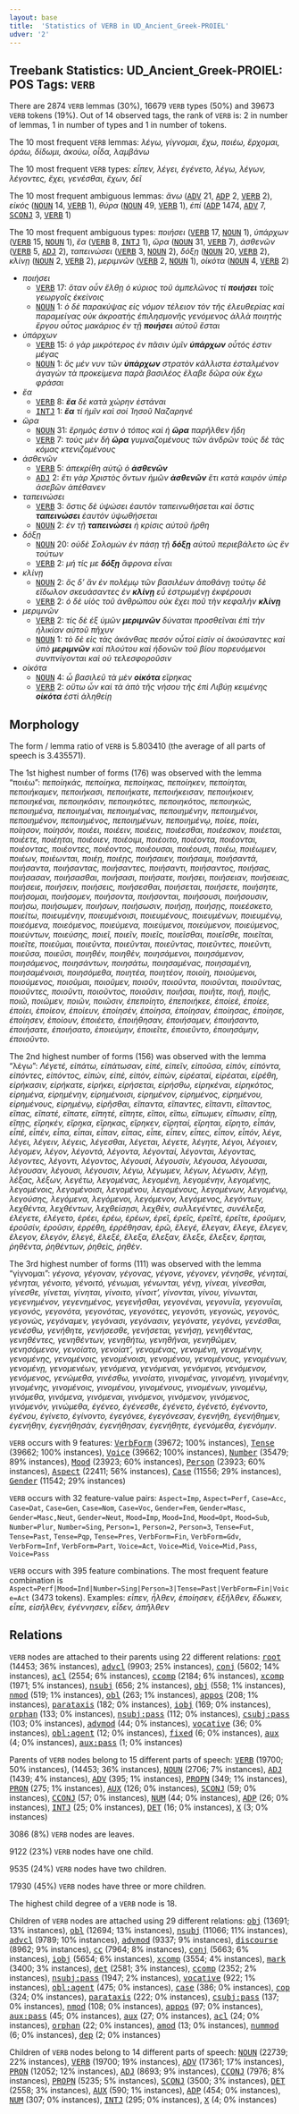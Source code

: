 ```yaml
---
layout: base
title:  'Statistics of VERB in UD_Ancient_Greek-PROIEL'
udver: '2'
---
```


## Treebank Statistics: UD_Ancient_Greek-PROIEL: POS Tags: `VERB`

There are 2874 `VERB` lemmas (30%), 16679 `VERB` types (50%) and 39673 `VERB` tokens (19%).
Out of 14 observed tags, the rank of `VERB` is: 2 in number of lemmas, 1 in number of types and 1 in number of tokens.

The 10 most frequent `VERB` lemmas: <em>λέγω, γίγνομαι, ἔχω, ποιέω, ἔρχομαι, ὁράω, δίδωμι, ἀκούω, οἶδα, λαμβάνω</em>

The 10 most frequent `VERB` types:  <em>εἶπεν, λέγει, ἐγένετο, λέγω, λέγων, λέγοντες, ἔχει, γενέσθαι, ἔχων, δεῖ</em>

The 10 most frequent ambiguous lemmas: <em>ἄνω</em> (<tt><a href="grc_proiel-pos-ADV.html">ADV</a></tt> 21, <tt><a href="grc_proiel-pos-ADP.html">ADP</a></tt> 2, <tt><a href="grc_proiel-pos-VERB.html">VERB</a></tt> 2), <em>εἰκός</em> (<tt><a href="grc_proiel-pos-NOUN.html">NOUN</a></tt> 14, <tt><a href="grc_proiel-pos-VERB.html">VERB</a></tt> 1), <em>θύρα</em> (<tt><a href="grc_proiel-pos-NOUN.html">NOUN</a></tt> 49, <tt><a href="grc_proiel-pos-VERB.html">VERB</a></tt> 1), <em>ἐπί</em> (<tt><a href="grc_proiel-pos-ADP.html">ADP</a></tt> 1474, <tt><a href="grc_proiel-pos-ADV.html">ADV</a></tt> 7, <tt><a href="grc_proiel-pos-SCONJ.html">SCONJ</a></tt> 3, <tt><a href="grc_proiel-pos-VERB.html">VERB</a></tt> 1)

The 10 most frequent ambiguous types:  <em>ποιήσει</em> (<tt><a href="grc_proiel-pos-VERB.html">VERB</a></tt> 17, <tt><a href="grc_proiel-pos-NOUN.html">NOUN</a></tt> 1), <em>ὑπάρχων</em> (<tt><a href="grc_proiel-pos-VERB.html">VERB</a></tt> 15, <tt><a href="grc_proiel-pos-NOUN.html">NOUN</a></tt> 1), <em>ἔα</em> (<tt><a href="grc_proiel-pos-VERB.html">VERB</a></tt> 8, <tt><a href="grc_proiel-pos-INTJ.html">INTJ</a></tt> 1), <em>ὥρα</em> (<tt><a href="grc_proiel-pos-NOUN.html">NOUN</a></tt> 31, <tt><a href="grc_proiel-pos-VERB.html">VERB</a></tt> 7), <em>ἀσθενῶν</em> (<tt><a href="grc_proiel-pos-VERB.html">VERB</a></tt> 5, <tt><a href="grc_proiel-pos-ADJ.html">ADJ</a></tt> 2), <em>ταπεινώσει</em> (<tt><a href="grc_proiel-pos-VERB.html">VERB</a></tt> 3, <tt><a href="grc_proiel-pos-NOUN.html">NOUN</a></tt> 2), <em>δόξῃ</em> (<tt><a href="grc_proiel-pos-NOUN.html">NOUN</a></tt> 20, <tt><a href="grc_proiel-pos-VERB.html">VERB</a></tt> 2), <em>κλίνῃ</em> (<tt><a href="grc_proiel-pos-NOUN.html">NOUN</a></tt> 2, <tt><a href="grc_proiel-pos-VERB.html">VERB</a></tt> 2), <em>μεριμνῶν</em> (<tt><a href="grc_proiel-pos-VERB.html">VERB</a></tt> 2, <tt><a href="grc_proiel-pos-NOUN.html">NOUN</a></tt> 1), <em>οἰκότα</em> (<tt><a href="grc_proiel-pos-NOUN.html">NOUN</a></tt> 4, <tt><a href="grc_proiel-pos-VERB.html">VERB</a></tt> 2)


* <em>ποιήσει</em>
  * <tt><a href="grc_proiel-pos-VERB.html">VERB</a></tt> 17: <em>ὅταν οὖν ἔλθῃ ὁ κύριος τοῦ ἀμπελῶνος τί <b>ποιήσει</b> τοῖς γεωργοῖς ἐκείνοις</em>
  * <tt><a href="grc_proiel-pos-NOUN.html">NOUN</a></tt> 1: <em>ὁ δὲ παρακύψας εἰς νόμον τέλειον τὸν τῆς ἐλευθερίας καὶ παραμείνας οὐκ ἀκροατὴς ἐπιλησμονῆς γενόμενος ἀλλὰ ποιητὴς ἔργου οὗτος μακάριος ἐν τῇ <b>ποιήσει</b> αὐτοῦ ἔσται</em>
* <em>ὑπάρχων</em>
  * <tt><a href="grc_proiel-pos-VERB.html">VERB</a></tt> 15: <em>ὁ γὰρ μικρότερος ἐν πᾶσιν ὑμῖν <b>ὑπάρχων</b> οὗτός ἐστιν μέγας</em>
  * <tt><a href="grc_proiel-pos-NOUN.html">NOUN</a></tt> 1: <em>ὃς μέν νυν τῶν <b>ὑπάρχων</b> στρατὸν κάλλιστα ἐσταλμένον ἀγαγὼν τὰ προκείμενα παρὰ βασιλέος ἔλαβε δῶρα οὐκ ἔχω φράσαι</em>
* <em>ἔα</em>
  * <tt><a href="grc_proiel-pos-VERB.html">VERB</a></tt> 8: <em><b>ἔα</b> δὲ κατὰ χώρην ἑστάναι</em>
  * <tt><a href="grc_proiel-pos-INTJ.html">INTJ</a></tt> 1: <em><b>ἔα</b> τί ἡμῖν καὶ σοί Ἰησοῦ Ναζαρηνέ</em>
* <em>ὥρα</em>
  * <tt><a href="grc_proiel-pos-NOUN.html">NOUN</a></tt> 31: <em>ἔρημός ἐστιν ὁ τόπος καὶ ἡ <b>ὥρα</b> παρῆλθεν ἤδη</em>
  * <tt><a href="grc_proiel-pos-VERB.html">VERB</a></tt> 7: <em>τοὺς μὲν δὴ <b>ὥρα</b> γυμναζομένους τῶν ἀνδρῶν τοὺς δὲ τὰς κόμας κτενιζομένους</em>
* <em>ἀσθενῶν</em>
  * <tt><a href="grc_proiel-pos-VERB.html">VERB</a></tt> 5: <em>ἀπεκρίθη αὐτῷ ὁ <b>ἀσθενῶν</b></em>
  * <tt><a href="grc_proiel-pos-ADJ.html">ADJ</a></tt> 2: <em>ἔτι γὰρ Χριστὸς ὄντων ἡμῶν <b>ἀσθενῶν</b> ἔτι κατὰ καιρὸν ὑπὲρ ἀσεβῶν ἀπέθανεν</em>
* <em>ταπεινώσει</em>
  * <tt><a href="grc_proiel-pos-VERB.html">VERB</a></tt> 3: <em>ὅστις δὲ ὑψώσει ἑαυτὸν ταπεινωθήσεται καὶ ὅστις <b>ταπεινώσει</b> ἑαυτὸν ὑψωθήσεται</em>
  * <tt><a href="grc_proiel-pos-NOUN.html">NOUN</a></tt> 2: <em>ἐν τῇ <b>ταπεινώσει</b> ἡ κρίσις αὐτοῦ ἤρθη</em>
* <em>δόξῃ</em>
  * <tt><a href="grc_proiel-pos-NOUN.html">NOUN</a></tt> 20: <em>οὐδὲ Σολομὼν ἐν πάσῃ τῇ <b>δόξῃ</b> αὐτοῦ περιεβάλετο ὡς ἓν τούτων</em>
  * <tt><a href="grc_proiel-pos-VERB.html">VERB</a></tt> 2: <em>μή τίς με <b>δόξῃ</b> ἄφρονα εἶναι</em>
* <em>κλίνῃ</em>
  * <tt><a href="grc_proiel-pos-NOUN.html">NOUN</a></tt> 2: <em>ὃς δ’ ἂν ἐν πολέμῳ τῶν βασιλέων ἀποθάνῃ τούτῳ δὲ εἴδωλον σκευάσαντες ἐν <b>κλίνῃ</b> εὖ ἐστρωμένῃ ἐκφέρουσι</em>
  * <tt><a href="grc_proiel-pos-VERB.html">VERB</a></tt> 2: <em>ὁ δὲ υἱὸς τοῦ ἀνθρώπου οὐκ ἔχει ποῦ τὴν κεφαλὴν <b>κλίνῃ</b></em>
* <em>μεριμνῶν</em>
  * <tt><a href="grc_proiel-pos-VERB.html">VERB</a></tt> 2: <em>τίς δὲ ἐξ ὑμῶν <b>μεριμνῶν</b> δύναται προσθεῖναι ἐπὶ τὴν ἡλικίαν αὐτοῦ πῆχυν</em>
  * <tt><a href="grc_proiel-pos-NOUN.html">NOUN</a></tt> 1: <em>τὸ δὲ εἰς τὰς ἀκάνθας πεσόν οὗτοί εἰσίν οἱ ἀκούσαντες καὶ ὑπὸ <b>μεριμνῶν</b> καὶ πλούτου καὶ ἡδονῶν τοῦ βίου πορευόμενοι συνπνίγονται καὶ οὐ τελεσφοροῦσιν</em>
* <em>οἰκότα</em>
  * <tt><a href="grc_proiel-pos-NOUN.html">NOUN</a></tt> 4: <em>ὦ βασιλεῦ τὰ μὲν <b>οἰκότα</b> εἴρηκας</em>
  * <tt><a href="grc_proiel-pos-VERB.html">VERB</a></tt> 2: <em>οὕτω ὦν καὶ τὰ ἀπὸ τῆς νήσου τῆς ἐπὶ Λιβύῃ κειμένης <b>οἰκότα</b> ἐστὶ ἀληθείῃ</em>

## Morphology

The form / lemma ratio of `VERB` is 5.803410 (the average of all parts of speech is 3.435571).

The 1st highest number of forms (176) was observed with the lemma “ποιέω”: <em>πεποίηκάς, πεποίηκα, πεποίηκας, πεποίηκεν, πεποίηται, πεποιήκαμεν, πεποιήκασι, πεποιήκατε, πεποιήκεισαν, πεποιήκοιεν, πεποιηκέναι, πεποιηκόσιν, πεποιηκότες, πεποιηκότος, πεποιηκώς, πεποιημένα, πεποιημέναι, πεποιημένας, πεποιημένην, πεποιημένοι, πεποιημένον, πεποιημένος, πεποιημένων, πεποιημένῳ, ποίεε, ποίει, ποίησον, ποίησόν, ποιέει, ποιέειν, ποιέεις, ποιέεσθαι, ποιέεσκον, ποιέεται, ποιέετε, ποιέηται, ποιέοιεν, ποιέοιμι, ποιέοιτο, ποιέοντα, ποιέονται, ποιέοντας, ποιέοντες, ποιέοντος, ποιέουσαι, ποιέουσι, ποιέω, ποιέωμεν, ποιέων, ποιέωνται, ποιέῃ, ποιέῃς, ποιήσαιεν, ποιήσαιμι, ποιήσαντά, ποιήσαντα, ποιήσαντας, ποιήσαντες, ποιήσαντι, ποιήσαντος, ποιήσας, ποιήσασαν, ποιήσασθαι, ποιήσασι, ποιήσατε, ποιήσει, ποιήσειαν, ποιήσειας, ποιήσειε, ποιήσειν, ποιήσεις, ποιήσεσθαι, ποιήσεται, ποιήσετε, ποιήσητε, ποιήσομαι, ποιήσομεν, ποιήσοντα, ποιήσονται, ποιήσουσι, ποιήσουσιν, ποιήσω, ποιήσωμεν, ποιήσων, ποιήσωσιν, ποιήσῃ, ποιήσῃς, ποιεέσκετο, ποιείτω, ποιευμένην, ποιευμένοισι, ποιευμένους, ποιευμένων, ποιευμένῳ, ποιεόμενα, ποιεόμενος, ποιεύμενα, ποιεύμενοι, ποιεύμενον, ποιεύμενος, ποιεύντων, ποιεύσης, ποιεῖ, ποιεῖν, ποιεῖς, ποιεῖσθαι, ποιεῖσθε, ποιεῖται, ποιεῖτε, ποιεῦμαι, ποιεῦντα, ποιεῦνται, ποιεῦντας, ποιεῦντες, ποιεῦντι, ποιεῦσα, ποιεῦσι, ποιηθέν, ποιηθὲν, ποιησάμενοι, ποιησάμενον, ποιησάμενος, ποιησάντων, ποιησάτω, ποιησαμένας, ποιησαμένη, ποιησαμένοισι, ποιησόμεθα, ποιητέα, ποιητέον, ποιοίη, ποιούμενοι, ποιούμενος, ποιοῦμαι, ποιοῦμεν, ποιοῦν, ποιοῦντα, ποιοῦνται, ποιοῦντας, ποιοῦντες, ποιοῦντι, ποιοῦντος, ποιοῦσιν, ποιῆσαι, ποιῆτε, ποιῇ, ποιῇς, ποιῶ, ποιῶμεν, ποιῶν, ποιῶσιν, ἐπεποίητο, ἐπεποιήκεε, ἐποίεέ, ἐποίεε, ἐποίει, ἐποίεον, ἐποίευν, ἐποίησέν, ἐποίησα, ἐποίησαν, ἐποίησας, ἐποίησε, ἐποίησεν, ἐποίουν, ἐποιέετο, ἐποιήθησαν, ἐποιήσαμεν, ἐποιήσαντο, ἐποιήσατε, ἐποιήσατο, ἐποιεύμην, ἐποιεῖτε, ἐποιεῦντο, ἐποιησάμην, ἐποιοῦντο</em>.

The 2nd highest number of forms (156) was observed with the lemma “λέγω”: <em>Λέγετέ, εἰπάτω, εἰπάτωσαν, εἰπέ, εἰπεῖν, εἰποῦσα, εἰπόν, εἰπόντα, εἰπόντες, εἰπόντος, εἰπών, εἰπὲ, εἰπὸν, εἰπὼν, εἰρέαταί, εἰρέαται, εἰρέθη, εἰρήκασιν, εἰρήκατε, εἰρήκει, εἰρήσεται, εἰρήσθω, εἰρηκέναι, εἰρηκότος, εἰρημένα, εἰρημένην, εἰρημένοισι, εἰρημένον, εἰρημένος, εἰρημένου, εἰρημένους, εἰρημένῳ, εἰρῆσθαι, εἴπαντα, εἴπαντες, εἴπαντι, εἴπαντος, εἴπας, εἴπατέ, εἴπατε, εἴπητέ, εἴπητε, εἴποι, εἴπω, εἴπωμεν, εἴπωσιν, εἴπῃ, εἴπῃς, εἴρηκέν, εἴρηκα, εἴρηκας, εἴρηκεν, εἴρηταί, εἴρηται, εἴρητο, εἶπάν, εἶπέ, εἶπέν, εἶπα, εἶπαι, εἶπαν, εἶπας, εἶπε, εἶπεν, εἶπες, εἶπον, εἶπόν, λέγε, λέγει, λέγειν, λέγεις, λέγεσθαι, λέγεται, λέγετε, λέγητε, λέγοι, λέγοιεν, λέγομεν, λέγον, λέγοντά, λέγοντα, λέγονταί, λέγονται, λέγοντας, λέγοντες, λέγοντι, λέγοντος, λέγουσί, λέγουσίν, λέγουσα, λέγουσαι, λέγουσαν, λέγουσι, λέγουσιν, λέγω, λέγωμεν, λέγων, λέγωσιν, λέγῃ, λέξας, λέξων, λεγέτω, λεγομένας, λεγομένη, λεγομένην, λεγομένης, λεγομένοις, λεγομένοισι, λεγομένου, λεγομένους, λεγομένων, λεγομένῳ, λεγούσης, λεγόμενα, λεγόμενοι, λεγόμενον, λεγόμενος, λεγόντων, λεχθέντα, λεχθέντων, λεχθείσῃσι, λεχθὲν, συλλεγέντες, συνέλεξα, ἐλέγετε, ἐλέγετο, ἐρέει, ἐρέω, ἐρέων, ἐρεῖ, ἐρεῖς, ἐρεῖτέ, ἐρεῖτε, ἐροῦμεν, ἐροῦσίν, ἐροῦσιν, ἐρρέθη, ἐρρέθησαν, ἐρῶ, ἔλεγέ, ἔλεγαν, ἔλεγε, ἔλεγεν, ἔλεγον, ἔλεγόν, ἔλεγὲ, ἔλεξέ, ἔλεξα, ἔλεξαν, ἔλεξε, ἔλεξεν, ἔρηται, ῥηθέντα, ῥηθέντων, ῥηθεὶς, ῥηθὲν</em>.

The 3rd highest number of forms (111) was observed with the lemma “γίγνομαι”: <em>γέγονα, γέγοναν, γέγονας, γέγονε, γέγονεν, γένησθε, γένηταί, γένηται, γένοιτο, γένοιτό, γένωμαι, γένωνται, γένῃ, γίνεαι, γίνεσθαι, γίνεσθε, γίνεται, γίνηται, γίνοιτο, γίνοιτ’, γίνονται, γίνου, γίνωνται, γεγενημένον, γεγενημένος, γεγενῆσθαι, γεγονέναι, γεγονυῖα, γεγονυῖαι, γεγονός, γεγονότα, γεγονότας, γεγονότες, γεγονότι, γεγονώς, γεγονὸς, γεγονὼς, γεγόναμεν, γεγόνασι, γεγόνασιν, γεγόνατε, γεγόνει, γενέσθαι, γενέσθω, γενήθητε, γενήσεσθε, γενήσεται, γενήσῃ, γενηθέντας, γενηθέντες, γενηθέντων, γενηθήτω, γενηθῆναι, γενηθῶμεν, γενησόμενον, γενοίατο, γενοίατ’, γενομένας, γενομένη, γενομένην, γενομένης, γενομένοις, γενομένοισι, γενομένου, γενομένους, γενομένων, γενομένῃ, γενομενέων, γενόμενα, γενόμεναι, γενόμενοι, γενόμενον, γενόμενος, γενώμεθα, γινέσθω, γινοίατο, γινομένας, γινομένη, γινομένην, γινομένης, γινομένοις, γινομένου, γινομένους, γινομένων, γινομένῳ, γινόμεθα, γινόμενα, γινόμεναι, γινόμενοι, γινόμενον, γινόμενος, γινόμενόν, γινώμεθα, ἐγένεο, ἐγένεσθε, ἐγένετο, ἐγένετό, ἐγένοντο, ἐγένου, ἐγίνετο, ἐγίνοντο, ἐγεγόνεε, ἐγεγόνεσαν, ἐγενήθη, ἐγενήθημεν, ἐγενήθην, ἐγενήθησάν, ἐγενήθησαν, ἐγενήθητε, ἐγενόμεθα, ἐγενόμην</em>.

`VERB` occurs with 9 features: <tt><a href="grc_proiel-feat-VerbForm.html">VerbForm</a></tt> (39672; 100% instances), <tt><a href="grc_proiel-feat-Tense.html">Tense</a></tt> (39662; 100% instances), <tt><a href="grc_proiel-feat-Voice.html">Voice</a></tt> (39662; 100% instances), <tt><a href="grc_proiel-feat-Number.html">Number</a></tt> (35479; 89% instances), <tt><a href="grc_proiel-feat-Mood.html">Mood</a></tt> (23923; 60% instances), <tt><a href="grc_proiel-feat-Person.html">Person</a></tt> (23923; 60% instances), <tt><a href="grc_proiel-feat-Aspect.html">Aspect</a></tt> (22411; 56% instances), <tt><a href="grc_proiel-feat-Case.html">Case</a></tt> (11556; 29% instances), <tt><a href="grc_proiel-feat-Gender.html">Gender</a></tt> (11542; 29% instances)

`VERB` occurs with 32 feature-value pairs: `Aspect=Imp`, `Aspect=Perf`, `Case=Acc`, `Case=Dat`, `Case=Gen`, `Case=Nom`, `Case=Voc`, `Gender=Fem`, `Gender=Masc`, `Gender=Masc,Neut`, `Gender=Neut`, `Mood=Imp`, `Mood=Ind`, `Mood=Opt`, `Mood=Sub`, `Number=Plur`, `Number=Sing`, `Person=1`, `Person=2`, `Person=3`, `Tense=Fut`, `Tense=Past`, `Tense=Pqp`, `Tense=Pres`, `VerbForm=Fin`, `VerbForm=Gdv`, `VerbForm=Inf`, `VerbForm=Part`, `Voice=Act`, `Voice=Mid`, `Voice=Mid,Pass`, `Voice=Pass`

`VERB` occurs with 395 feature combinations.
The most frequent feature combination is `Aspect=Perf|Mood=Ind|Number=Sing|Person=3|Tense=Past|VerbForm=Fin|Voice=Act` (3473 tokens).
Examples: <em>εἶπεν, ἦλθεν, ἐποίησεν, ἐξῆλθεν, ἔδωκεν, εἶπε, εἰσῆλθεν, ἐγέννησεν, εἶδεν, ἀπῆλθεν</em>


## Relations

`VERB` nodes are attached to their parents using 22 different relations: <tt><a href="grc_proiel-dep-root.html">root</a></tt> (14453; 36% instances), <tt><a href="grc_proiel-dep-advcl.html">advcl</a></tt> (9903; 25% instances), <tt><a href="grc_proiel-dep-conj.html">conj</a></tt> (5602; 14% instances), <tt><a href="grc_proiel-dep-acl.html">acl</a></tt> (2554; 6% instances), <tt><a href="grc_proiel-dep-ccomp.html">ccomp</a></tt> (2184; 6% instances), <tt><a href="grc_proiel-dep-xcomp.html">xcomp</a></tt> (1971; 5% instances), <tt><a href="grc_proiel-dep-nsubj.html">nsubj</a></tt> (656; 2% instances), <tt><a href="grc_proiel-dep-obj.html">obj</a></tt> (558; 1% instances), <tt><a href="grc_proiel-dep-nmod.html">nmod</a></tt> (519; 1% instances), <tt><a href="grc_proiel-dep-obl.html">obl</a></tt> (263; 1% instances), <tt><a href="grc_proiel-dep-appos.html">appos</a></tt> (208; 1% instances), <tt><a href="grc_proiel-dep-parataxis.html">parataxis</a></tt> (182; 0% instances), <tt><a href="grc_proiel-dep-iobj.html">iobj</a></tt> (169; 0% instances), <tt><a href="grc_proiel-dep-orphan.html">orphan</a></tt> (133; 0% instances), <tt><a href="grc_proiel-dep-nsubj-pass.html">nsubj:pass</a></tt> (112; 0% instances), <tt><a href="grc_proiel-dep-csubj-pass.html">csubj:pass</a></tt> (103; 0% instances), <tt><a href="grc_proiel-dep-advmod.html">advmod</a></tt> (44; 0% instances), <tt><a href="grc_proiel-dep-vocative.html">vocative</a></tt> (36; 0% instances), <tt><a href="grc_proiel-dep-obl-agent.html">obl:agent</a></tt> (12; 0% instances), <tt><a href="grc_proiel-dep-fixed.html">fixed</a></tt> (6; 0% instances), <tt><a href="grc_proiel-dep-aux.html">aux</a></tt> (4; 0% instances), <tt><a href="grc_proiel-dep-aux-pass.html">aux:pass</a></tt> (1; 0% instances)

Parents of `VERB` nodes belong to 15 different parts of speech: <tt><a href="grc_proiel-pos-VERB.html">VERB</a></tt> (19700; 50% instances),  (14453; 36% instances), <tt><a href="grc_proiel-pos-NOUN.html">NOUN</a></tt> (2706; 7% instances), <tt><a href="grc_proiel-pos-ADJ.html">ADJ</a></tt> (1439; 4% instances), <tt><a href="grc_proiel-pos-ADV.html">ADV</a></tt> (395; 1% instances), <tt><a href="grc_proiel-pos-PROPN.html">PROPN</a></tt> (349; 1% instances), <tt><a href="grc_proiel-pos-PRON.html">PRON</a></tt> (275; 1% instances), <tt><a href="grc_proiel-pos-AUX.html">AUX</a></tt> (126; 0% instances), <tt><a href="grc_proiel-pos-SCONJ.html">SCONJ</a></tt> (59; 0% instances), <tt><a href="grc_proiel-pos-CCONJ.html">CCONJ</a></tt> (57; 0% instances), <tt><a href="grc_proiel-pos-NUM.html">NUM</a></tt> (44; 0% instances), <tt><a href="grc_proiel-pos-ADP.html">ADP</a></tt> (26; 0% instances), <tt><a href="grc_proiel-pos-INTJ.html">INTJ</a></tt> (25; 0% instances), <tt><a href="grc_proiel-pos-DET.html">DET</a></tt> (16; 0% instances), <tt><a href="grc_proiel-pos-X.html">X</a></tt> (3; 0% instances)

3086 (8%) `VERB` nodes are leaves.

9122 (23%) `VERB` nodes have one child.

9535 (24%) `VERB` nodes have two children.

17930 (45%) `VERB` nodes have three or more children.

The highest child degree of a `VERB` node is 18.

Children of `VERB` nodes are attached using 29 different relations: <tt><a href="grc_proiel-dep-obj.html">obj</a></tt> (13691; 13% instances), <tt><a href="grc_proiel-dep-obl.html">obl</a></tt> (12694; 13% instances), <tt><a href="grc_proiel-dep-nsubj.html">nsubj</a></tt> (11066; 11% instances), <tt><a href="grc_proiel-dep-advcl.html">advcl</a></tt> (9789; 10% instances), <tt><a href="grc_proiel-dep-advmod.html">advmod</a></tt> (9337; 9% instances), <tt><a href="grc_proiel-dep-discourse.html">discourse</a></tt> (8962; 9% instances), <tt><a href="grc_proiel-dep-cc.html">cc</a></tt> (7964; 8% instances), <tt><a href="grc_proiel-dep-conj.html">conj</a></tt> (5663; 6% instances), <tt><a href="grc_proiel-dep-iobj.html">iobj</a></tt> (5654; 6% instances), <tt><a href="grc_proiel-dep-xcomp.html">xcomp</a></tt> (3554; 4% instances), <tt><a href="grc_proiel-dep-mark.html">mark</a></tt> (3400; 3% instances), <tt><a href="grc_proiel-dep-det.html">det</a></tt> (2581; 3% instances), <tt><a href="grc_proiel-dep-ccomp.html">ccomp</a></tt> (2352; 2% instances), <tt><a href="grc_proiel-dep-nsubj-pass.html">nsubj:pass</a></tt> (1947; 2% instances), <tt><a href="grc_proiel-dep-vocative.html">vocative</a></tt> (922; 1% instances), <tt><a href="grc_proiel-dep-obl-agent.html">obl:agent</a></tt> (475; 0% instances), <tt><a href="grc_proiel-dep-case.html">case</a></tt> (386; 0% instances), <tt><a href="grc_proiel-dep-cop.html">cop</a></tt> (324; 0% instances), <tt><a href="grc_proiel-dep-parataxis.html">parataxis</a></tt> (222; 0% instances), <tt><a href="grc_proiel-dep-csubj-pass.html">csubj:pass</a></tt> (137; 0% instances), <tt><a href="grc_proiel-dep-nmod.html">nmod</a></tt> (108; 0% instances), <tt><a href="grc_proiel-dep-appos.html">appos</a></tt> (97; 0% instances), <tt><a href="grc_proiel-dep-aux-pass.html">aux:pass</a></tt> (45; 0% instances), <tt><a href="grc_proiel-dep-aux.html">aux</a></tt> (27; 0% instances), <tt><a href="grc_proiel-dep-acl.html">acl</a></tt> (24; 0% instances), <tt><a href="grc_proiel-dep-orphan.html">orphan</a></tt> (22; 0% instances), <tt><a href="grc_proiel-dep-amod.html">amod</a></tt> (13; 0% instances), <tt><a href="grc_proiel-dep-nummod.html">nummod</a></tt> (6; 0% instances), <tt><a href="grc_proiel-dep-dep.html">dep</a></tt> (2; 0% instances)

Children of `VERB` nodes belong to 14 different parts of speech: <tt><a href="grc_proiel-pos-NOUN.html">NOUN</a></tt> (22739; 22% instances), <tt><a href="grc_proiel-pos-VERB.html">VERB</a></tt> (19700; 19% instances), <tt><a href="grc_proiel-pos-ADV.html">ADV</a></tt> (17361; 17% instances), <tt><a href="grc_proiel-pos-PRON.html">PRON</a></tt> (12052; 12% instances), <tt><a href="grc_proiel-pos-ADJ.html">ADJ</a></tt> (8693; 9% instances), <tt><a href="grc_proiel-pos-CCONJ.html">CCONJ</a></tt> (7976; 8% instances), <tt><a href="grc_proiel-pos-PROPN.html">PROPN</a></tt> (5235; 5% instances), <tt><a href="grc_proiel-pos-SCONJ.html">SCONJ</a></tt> (3500; 3% instances), <tt><a href="grc_proiel-pos-DET.html">DET</a></tt> (2558; 3% instances), <tt><a href="grc_proiel-pos-AUX.html">AUX</a></tt> (590; 1% instances), <tt><a href="grc_proiel-pos-ADP.html">ADP</a></tt> (454; 0% instances), <tt><a href="grc_proiel-pos-NUM.html">NUM</a></tt> (307; 0% instances), <tt><a href="grc_proiel-pos-INTJ.html">INTJ</a></tt> (295; 0% instances), <tt><a href="grc_proiel-pos-X.html">X</a></tt> (4; 0% instances)

